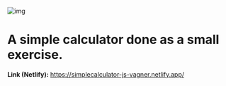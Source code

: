 ![img](https://user-images.githubusercontent.com/81705515/140445091-56f698f0-7e6d-4ec6-b0e0-714397d96d91.png)



# A simple calculator done as a small exercise.
**Link (Netlify):** https://simplecalculator-js-vagner.netlify.app/
